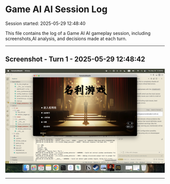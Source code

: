 # Game AI AI Session Log

Session started: 2025-05-29 12:48:40

This file contains the log of a Game AI AI gameplay session, including screenshots,AI analysis, and decisions made at each turn.

---

## Screenshot - Turn 1 - 2025-05-29 12:48:42

![## Screenshot - Turn 1](screenshots/20250529_124840/turn_001.png)

---

